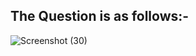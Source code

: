 
## The Question is as follows:-

![Screenshot (30)](https://user-images.githubusercontent.com/44902363/77681888-0c5a4a00-6fbc-11ea-94c7-225b200fa971.png)


